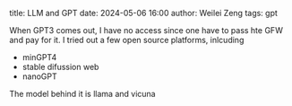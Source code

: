 title: LLM and GPT
date: 2024-05-06 16:00
author: Weilei Zeng
tags: gpt

When GPT3 comes out, I have no access since one have to pass hte GFW and pay for it. I tried out a few open source platforms, inlcuding

- minGPT4
- stable difussion web
- nanoGPT


The model behind it is llama and vicuna

